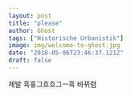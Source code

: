 ```yaml
---
layout: post
title: "please"
author: Ghost
tags: ["Historische Urbanistik"]
image: img/welcome-to-ghost.jpg
date: "2018-05-06T23:46:37.121Z"
draft: false
---
```

제발 흑흫그흐흐그ㅡ흑 바뀌렴

 
